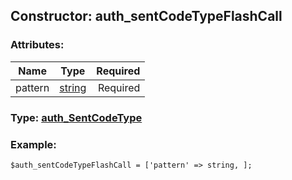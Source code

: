 ## Constructor: auth\_sentCodeTypeFlashCall  

### Attributes:

| Name     |    Type       | Required |
|----------|:-------------:|---------:|
|pattern|[string](../types/string.md) | Required|


### Type: [auth\_SentCodeType](../types/auth\_SentCodeType.md)

### Example:


```
$auth_sentCodeTypeFlashCall = ['pattern' => string, ];
```